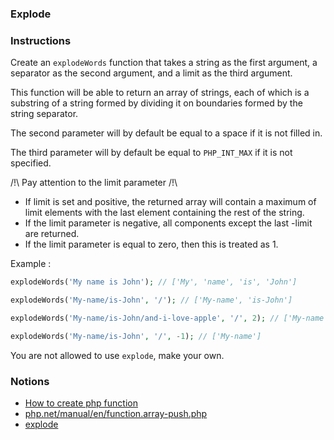 ### Explode

### Instructions

Create an `explodeWords` function that takes a string as the first argument, a separator as the second argument, and a limit as the third argument.

This function will be able to return an array of strings, each of which is a substring of a string formed by dividing it on boundaries formed by the string separator.

The second parameter will by default be equal to a space if it is not filled in.

The third parameter will by default be equal to `PHP_INT_MAX` if it is not specified.

/!\ Pay attention to the limit parameter /!\

- If limit is set and positive, the returned array will contain a maximum of limit elements with the last element containing the rest of the string.
- If the limit parameter is negative, all components except the last -limit are returned.
- If the limit parameter is equal to zero, then this is treated as 1.

Example :

```php
explodeWords('My name is John'); // ['My', 'name', 'is', 'John']

explodeWords('My-name/is-John', '/'); // ['My-name', 'is-John']

explodeWords('My-name/is-John/and-i-love-apple', '/', 2); // ['My-name', 'is-John']

explodeWords('My-name/is-John', '/', -1); // ['My-name']
```

You are not allowed to use `explode`, make your own.

### Notions

- [How to create php function](https://www.w3schools.com/php/php_functions.asp)
- [php.net/manual/en/function.array-push.php](https://www.php.net/manual/en/function.array-push.php)
- [explode](https://www.php.net/manual/en/function.explode.php)
